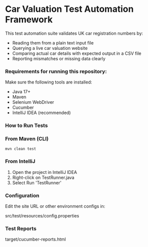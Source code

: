 # Car Valuation Test Automation Framework
This test automation suite validates UK car registration numbers by:
- Reading them from a plain text input file
- Querying a live car valuation website
- Comparing actual car details with expected output in a CSV file
- Reporting mismatches or missing data clearly

### Requirements for running this repository:

Make sure the following tools are installed:

- Java 17+
- Maven
- Selenium WebDriver
- Cucumber
- IntelliJ IDEA (recommended)

### How to Run Tests
### From Maven (CLI)
```
mvn clean test
```

### From IntelliJ

1. Open the project in IntelliJ IDEA
2. Right-click on TestRunner.java
3. Select Run 'TestRunner'

### Configuration
Edit the site URL or other environment configs in:

src/test/resources/config.properties

### Test Reports
target/cucumber-reports.html

